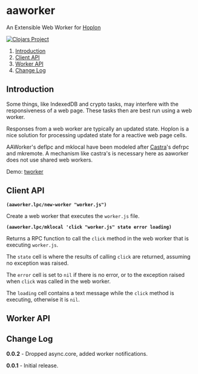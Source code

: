 # aaworker
An Extensible Web Worker for [Hoplon](https://github.com/hoplon/hoplon)

[![Clojars Project](https://img.shields.io/clojars/v/aatree/aaworker.svg)](https://clojars.org/aatree/aaworker)

1. [Introduction](#introduction)
1. [Client API](#client-api)
1. [Worker API](#worker-api)
1. [Change Log](#change-log)

## Introduction

Some things, like IndexedDB and crypto tasks, may interfere with the responsiveness
of a web page. These tasks then are best run using a web worker.

Responses from a web worker are typically an updated state.
Hoplon is a nice solution for processing updated state for a reactive web page cells.

AAWorker's deflpc and mklocal have been modeled after 
[Castra](https://github.com/hoplon/castra)'s defrpc and mkremote.
A mechanism like castra's is necessary here as aaworker does not use shared web workers.

Demo: [tworker](https://github.com/aatree/aademos/tree/master/tworker)

## Client API

**```(aaworker.lpc/new-worker "worker.js")```**

Create a web worker that executes the ```worker.js``` file.

**```(aaworker.lpc/mklocal 'click "worker.js" state error loading)```**

Returns a RPC function to call the ```click``` method in the web worker that is
executing ```worker.js```.

The ```state``` cell is where the results of calling ```click``` are returned,
assuming no exception was raised.

The ```error``` cell is set to ```nil``` if there is no error, or to the exception raised
when ```click``` was called in the web worker.

The ```loading``` cell contains a text message while the ```click``` method is executing,
otherwise it is ```nil```.

## Worker API

## Change Log

**0.0.2** - Dropped async.core, added worker notifications.

**0.0.1** - Initial release.